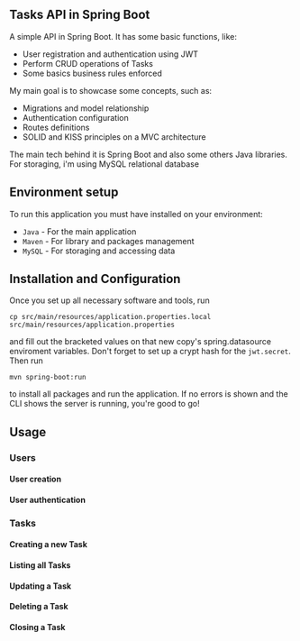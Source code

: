 ## Tasks API in Spring Boot
A simple API in Spring Boot. It has some basic functions, like:

- User registration and authentication using JWT
- Perform CRUD operations of Tasks
- Some basics business rules enforced

My main goal is to showcase some concepts, such as:

- Migrations and model relationship
- Authentication configuration
- Routes definitions
- SOLID and KISS principles on a MVC architecture

The main tech behind it is Spring Boot and also some others Java libraries. For storaging, i'm using MySQL relational database

## Environment setup
To run this application you must have installed on your environment:

* `Java` - For the main application 
* `Maven` - For library and packages management
* `MySQL` - For storaging and accessing data

## Installation and Configuration
Once you set up all necessary software and tools, run
```
cp src/main/resources/application.properties.local src/main/resources/application.properties
```
and fill out the bracketed values on that new copy's spring.datasource enviroment variables. Don't forget to set up a crypt hash for the ```jwt.secret```.
Then run
```
mvn spring-boot:run
```
to install all packages and run the application. If no errors is shown and the CLI shows the server is running, you're good to go!

## Usage

### __Users__

#### User creation

#### User authentication

### __Tasks__

#### Creating a new Task

#### Listing all Tasks

#### Updating a Task

#### Deleting a Task

#### Closing a Task
